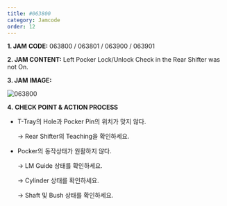 ```yaml
---
title: #063800
category: Jamcode
order: 12
---
```


**1. JAM** **CODE:** 063800 / 063801 / 063900 / 063901

**2. JAM CONTENT:** Left Pocker Lock/Unlock Check in the Rear Shifter was not On.

**3. JAM** **IMAGE:**

![063800](https://user-images.githubusercontent.com/85915538/125031518-5c7cf300-e0bf-11eb-8a9e-b195b8729de7.png)

**4.** **CHECK POINT & ACTION PROCESS**

* T-Tray의 Hole과 Pocker Pin의 위치가 맞지 않다.

  → Rear Shifter의 Teaching을 확인하세요.

* Pocker의 동작상태가 원활하지 않다.

  → LM Guide 상태를 확인하세요.

  → Cylinder 상태를 확인하세요.

  → Shaft 및 Bush 상태를 확인하세요.
